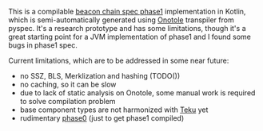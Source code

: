 This is a compilable [beacon chain spec phase1](https://github.com/ethereum/eth2.0-specs/tree/dev/specs/phase1) implementation in Kotlin, which is semi-automatically generated using [Onotole](../onotole) transpiler from pyspec.
It's a research prototype and has some limitations, though it's a great starting point for a JVM implementation of phase1 and I found some bugs in phase1 spec.

Current limitations, which are to be addressed in some near future:
- no SSZ, BLS, Merklization and hashing (TODO())
- no caching, so it can be slow
- due to lack of static analysis on Onotole, some manual work is required to solve compilation problem
- base component types are not harmonized with [Teku](https://github.com/PegaSysEng/teku) yet
- rudimentary [phase0](https://github.com/ethereum/eth2.0-specs/tree/dev/specs/phase0) (just to get phase1 compiled)